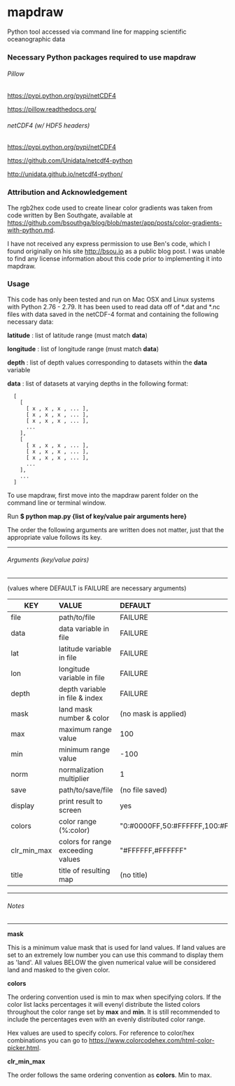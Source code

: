 # mapdraw
Python tool accessed via command line for mapping scientific oceanographic data

### Necessary Python packages required to use mapdraw


###### Pillow

https://pypi.python.org/pypi/netCDF4

https://pillow.readthedocs.org/

###### netCDF4 (w/ HDF5 headers)

https://pypi.python.org/pypi/netCDF4

https://github.com/Unidata/netcdf4-python

http://unidata.github.io/netcdf4-python/

### Attribution and Acknowledgement

The rgb2hex code used to create linear color gradients was taken from code written by Ben Southgate, available at https://github.com/bsouthga/blog/blob/master/app/posts/color-gradients-with-python.md.

I have not received any express permission to use Ben's code, which I found originally on his site http://bsou.io as a public blog post. I was unable to find any license information about this code prior to implementing it into mapdraw.

### Usage

This code has only been tested and run on Mac OSX and Linux systems with Python 2.76 - 2.79. It has been used to read data off of *.dat and *.nc files with data saved in the netCDF-4 format and containing the following necessary data:

**latitude** : list of latitude range (must match **data**)

**longitude** : list of longitude range (must match **data**)

**depth** : list of depth values corresponding to datasets within the **data** variable

**data** : list of datasets at varying depths in the following format:

````
  [
    [ 
      [ x , x , x , ... ],
      [ x , x , x , ... ],
      [ x , x , x , ... ],
      ...
    ],
    [ 
      [ x , x , x , ... ],
      [ x , x , x , ... ],
      [ x , x , x , ... ],
      ...
    ],
    ...
  ]
````

To use mapdraw, first move into the mapdraw parent folder on the command line or terminal window.

Run **$ python map.py \{list of key/value pair arguments here\}**

The order the following arguments are written does not matter, just that the appropriate value follows its key.

----------------------------------
###### Arguments (key/value pairs)
----------------------------------
(values where DEFAULT is FAILURE are necessary arguments)

| KEY         | VALUE                             | DEFAULT                           | EXAMPLE                       |
| ----------- |:--------------------------------- |:--------------------------------- |:----------------------------- |
| file        | path/to/file                      | FAILURE                           | "/example/path/to/file.dat"   |
| data        | data variable in file             | FAILURE                           | data                          |
| lat         | latitude variable in file         | FAILURE                           | lat                           |
| lon         | longitude variable in file        | FAILURE                           | lon                           |
| depth       | depth variable in file & index    | FAILURE                           | dep,0                         |
| mask        | land mask number & color          | (no mask is applied)              | -2146435700000000,#000000     |
| max         | maximum range value               | 100                               | 10000 (or) 1E4 (or) 1e4       |
| min         | minimum range value               | -100                              | -10000 (or) -1E4 (or) -1e4    |
| norm        | normalization multiplier          | 1                                 | 1000 (or) 1E3 (or) 1e3        |
| save        | path/to/save/file                 | (no file saved)                   | "/example/path/to/file.png"   |
| display     | print result to screen            | yes                               | no                            |
| colors      | color range (\%:color)            | "0:#0000FF,50:#FFFFFF,100:#FF0000"| "0:#000000,100:#FFFFFF"       |
| clr_min_max | colors for range exceeding values | "#FFFFFF,#FFFFFF"                 | "#0000FF,#FF0000"             |
| title       | title of resulting map            | (no title)                        | "Data Plot Title"             |

------------
###### Notes
------------

**mask**

This is a minimum value mask that is used for land values. If land values are set to an extremely low number you can use this command to display them as 'land'. All values BELOW the given numerical value will be considered land and masked to the given color.

**colors**

The ordering convention used is min to max when specifying colors. If the color list lacks percentages it will evenyl distribute the listed colors throughout the color range set by **max** and **min**. It is still recommended to include the percentages even with an evenly distributed color range.

Hex values are used to specify colors. For reference to color/hex combinations you can go to https://www.colorcodehex.com/html-color-picker.html.

**clr_min_max**

The order follows the same ordering convention as **colors**. Min to max.
